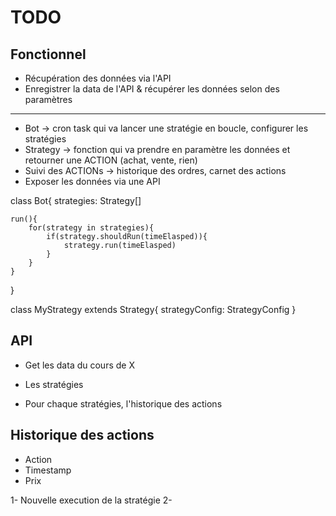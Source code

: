 # TODO

## Fonctionnel

-   Récupération des données via l'API
-   Enregistrer la data de l'API & récupérer les données selon des paramètres

---

-   Bot -> cron task qui va lancer une stratégie en boucle, configurer les stratégies
-   Strategy -> fonction qui va prendre en paramètre les données et retourner une ACTION (achat, vente, rien)
-   Suivi des ACTIONs -> historique des ordres, carnet des actions
-   Exposer les données via une API

class Bot{
strategies: Strategy[]

    run(){
        for(strategy in strategies){
            if(strategy.shouldRun(timeElasped)){
                strategy.run(timeElasped)
            }
        }
    }

}

class MyStrategy extends Strategy{
strategyConfig: StrategyConfig
}

## API

-   Get les data du cours de X

-   Les stratégies
-   Pour chaque stratégies, l'historique des actions

## Historique des actions

-   Action
-   Timestamp
-   Prix

1- Nouvelle execution de la stratégie
2- 